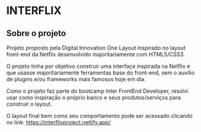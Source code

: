 # INTERFLIX

## Sobre o projeto

Projeto proposto pela Digital Innovation One Layout inspirado no layout front-end da Netflix desenvolvido majoritariamente com HTML5/CSS3. 

O projeto tinha por objetivo construir uma interfaçe inspirada na Netflix e que usasse majoritariamente ferramentas base do front-end, sem o auxílio de plugins e/ou frameworks mais famosos hoje em dia.

Como o projeto faz parte do bootcamp Inter FrontEnd Developer, resolvi usar como inspiração o próprio banco e seus produtos/serviços para construir o layout.

O layout final bem como seu comportamento pode ser acessado clicando no link: <https://interflixproject.netlify.app/>

[](https://github.com/SamuelCezar/interflix/blob/master/img/interflix.png)

